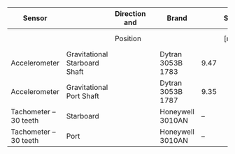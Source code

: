 | Sensor |  | Direction and |  | Brand |  | Sensitivity |  | R | Sampling |  |
| --- | --- | --- | --- | --- | --- | --- | --- | --- | --- | --- |
|  |  | Position |  |  |  | [mV/g] |  |  | ate [kS/sec] |  |
| Accelerometer | Gravitational Starboard Shaft |  |  | Dytran 3053B 1783 | 9.47 |  |  | 50 |  |  |
| Accelerometer | Gravitational Port Shaft |  |  | Dytran 3053B 1787 | 9.35 |  |  | 50 |  |  |
| Tachometer – 30 teeth | Starboard |  |  | Honeywell 3010AN | – |  |  | 50 |  |  |
| Tachometer – 30 teeth | Port |  |  | Honeywell 3010AN | – |  |  | 50 |  |  |